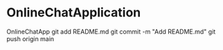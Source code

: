 # OnlineChatApplication
OnlineChatApp
git add README.md
git commit -m "Add README.md"
git push origin main
